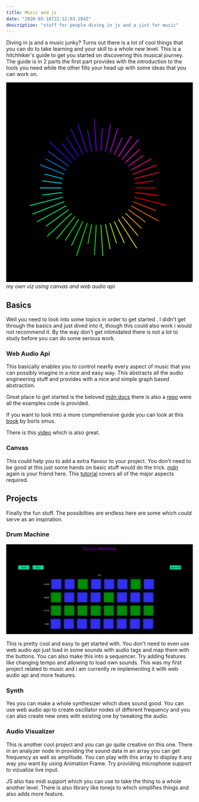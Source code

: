 ```yaml
---
title: Music and js 
date: "2020-03-18T22:12:03.284Z"
description: "stuff for people diving in js and a jist for music"
---
```


Diving in js and a music junky? Turns out there is a lot of cool things that you can do to take learning and your skill to a whole new level. This is a hitchhiker's guide to get you started on discovering this musical journey. The guide is in 2 parts the first part provides with the introduction to the tools you need while the other fills your head up with some ideas that you can work on.

![music](./viz.png)
*my own viz using canvas and web audio api*
## Basics

Well you need to look into some topics in order to get started . I didn't get through the basics and just dived into it, though this could also work i would not recommend it. By the way don't get intimidated there is not a lot to study before you can do some serious work.

### Web Audio Api
This basically enables you to control nearlly every aspect of music that you can possibly imagine in a nice and easy way. This abstracts all the audio engineering stuff and provides with a nice and simple graph based abstraction.

Great place to get started is the beloved [mdn docs](https://developer.mozilla.org/en-US/docs/Web/API/Web_Audio_API) there is also a [repo](https://github.com/mdn/webaudio-examples/) were all the examples code is provided.

If you want to look into a more comprehensive guide you can look at this [book](https://smus.com/webaudio-book/) by boris smus.

There is this [video](https://www.youtube.com/watch?v=56spBAgOYfg) which is also great.

### Canvas
This could help you to add a extra flavour to your project. You don't need to be good at this just some hands on basic stuff would do the trick. [mdn](https://developer.mozilla.org/en-US/docs/Web/API/Canvas_API) again is your friend here. This [tutorial](https://developer.mozilla.org/en-US/docs/Web/API/Canvas_API/Tutorial) covers all of the major aspects required.

## Projects 
Finally the fun stuff. The possibilties are endless here are some which could serve as an inspiration.

### Drum Machine
![music](./sequencer1.png)

This is pretty cool and easy to get started with. You don't need to even use web audio api just load in some sounds with audio tags and map them with the buttons. You can also make this into a sequencer. Try adding features like changing tempo and allowing to load own sounds. This was my first project related to music and i am currently re implementing it with web audio api and more features.

### Synth
Yes you can make a whole synthesizer which does sound good. You can use web audio api to create oscillator nodes of different frequency and you can also create new ones with existing one by tweaking the audio. 

### Audio Visualizer
This is another cool project and you can go quite creative on this one. There in an analyzer node in providing the sound data in an array you can get frequency as well as amplitude. You can play with this array to display it any way you want by using Animation Frame. Try providing microphone support to vizualize live input. 

JS also has midi support which you can use to take the thing to a whole another level. There is also library like tonejs to which simplifies things and also adds more feature.